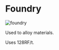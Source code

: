<h1>Foundry</h1>

![foundry](https://github.com/user-attachments/assets/5e1c9984-2bb8-43c4-b2a5-e57193d81ce4)

Used to alloy materials.

Uses 128RF/t.

